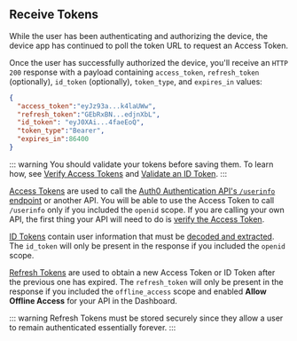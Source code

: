 
## Receive Tokens

While the user has been authenticating and authorizing the device, the device app has continued to poll the token URL to request an Access Token. 

Once the user has successfully authorized the device, you'll receive an `HTTP 200` response with a payload containing `access_token`, `refresh_token` (optionally), `id_token` (optionally), `token_type`, and `expires_in` values:

```json
{
  "access_token":"eyJz93a...k4laUWw",
  "refresh_token":"GEbRxBN...edjnXbL",
  "id_token": "eyJ0XAi...4faeEoQ",
  "token_type":"Bearer",
  "expires_in":86400
}
```
::: warning
You should validate your tokens before saving them. To learn how, see [Verify Access Tokens](/api-auth/tutorials/verify-access-token) and [Validate an ID Token](/tokens/guides/id-token/validate-id-token).
::: 

[Access Tokens](/tokens/access-token) are used to call the [Auth0 Authentication API's `/userinfo` endpoint](/api/authentication#get-user-info) or another API. You will be able to use the Access Token to call `/userinfo` only if you included the `openid` scope. If you are calling your own API, the first thing your API will need to do is [verify the Access Token](/api-auth/tutorials/verify-access-token).

[ID Tokens](/tokens/id-token) contain user information that must be [decoded and extracted](/tokens/id-token#id-token-payload). The `id_token` will only be present in the response if you included the `openid` scope.

[Refresh Tokens](/tokens/refresh-token) are used to obtain a new Access Token or ID Token after the previous one has expired. The `refresh_token` will only be present in the response if you included the `offline_access` scope and enabled __Allow Offline Access__ for your API in the Dashboard.

::: warning
Refresh Tokens must be stored securely since they allow a user to remain authenticated essentially forever.
:::
